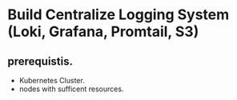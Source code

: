 # Build Centralize Logging System (Loki, Grafana, Promtail, S3)

## prerequistis.
* Kubernetes Cluster.
* nodes with sufficent resources.

